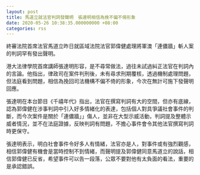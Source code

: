 ```yaml
---
layout: post
title: 馬道立就法官判詞發聲明　張達明相信為挽不偏不倚形象
date: 2020-05-26 10:38:35.000000000 +08:00
categories: rss
---
```


終審法院首席法官馬道立昨日就區域法院法官郭偉健處理將軍澳「連儂牆」斬人案的判詞罕有發出聲明。

港大法律學院首席講師張達明形容，是不尋常做法，過往未試過糾正法官在判詞內的言論。他指出，律政司在案件判刑後，未有尋求刑期覆核，透過機制處理問題，但法庭看到問題，相信為挽回司法機構不偏不倚的形象，今次在無計可施下發聲明回應。

張達明在本台節目《千禧年代》指出，法官在撰寫判詞有大的空間，但亦有底線，認為郭偉健在涉事判詞中引入好多情緒化的表達，包括個人對具爭議社會事件的判斷，而今次案件是關於「連儂牆」」傷人，並非在大型示威活動，判詞提及整體示威者情況，並不在法庭證據，反映判詞有問題，不擔心事件會令其他法官撰寫判詞時更保守。

張達明表示，明白社會事件令好多人有情緒，法官亦是人，對事件或有強烈觀感，相信郭偉健有機會是當時控制不到情緒，而聲明提及郭偉健同意馬道立的說話，相信郭偉健已反省，希望事件可以告一段落，公眾不要對他有太負面的看法，重要的是承認錯誤。
